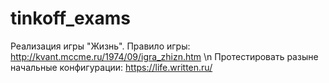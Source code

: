 # tinkoff_exams
Реализация игры "Жизнь".
Правило игры: http://kvant.mccme.ru/1974/09/igra_zhizn.htm \n
Протестировать разыне начальные конфигурации: https://life.written.ru/
